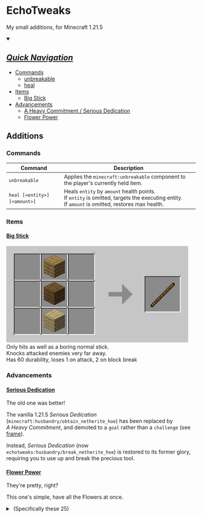 # EchoTweaks

My small additions, for Minecraft 1.21.5

<details open>
<summary>

## <ins>*Quick Navigation*</ins>

</summary>

- [Commands](#commands)
	- [unbreakable](#unbk)
	- [heal](#heal)
- [Items](#items)
	- [Big Stick](#big-stick)
- [Advancements](#advancements)
	- [A Heavy Commitment / Serious Dedication](#serious-dedication)
	- [Flower Power](#flower-power)

</details>

## Additions

### Commands

|Command|Description|
|-------|-----------|
|<a id="unbk"></a>`unbreakable`|Applies the `minecraft:unbreakable` component to the player's currently held item.|
|<a id="heal"></a>`heal [<entity>] [<amount>]`|Heals `entity` by `amount` health points.<br>If `entity` is omitted, targets the executing entity.<br>If `amount` is omitted, restores max health.|

### Items

#### <ins>Big Stick</ins>
![The Big Stick. It's like the normal stick, but Bigger!](readmeAssets/BigStickCraft.gif "echotweaks:big_stick")<br>
Only hits as well as a boring normal stick.<br>
Knocks attacked enemies very far away.<br>
Has 60 durability, loses 1 on attack, 2 on block break

### Advancements

#### <ins>Serious Dedication</ins>

The old one was better!

The vanilla 1.21.5 *Serious&nbsp;Dedication* (`minecraft:husbandry/obtain_netherite_hoe`) has been replaced by *A&nbsp;Heavy&nbsp;Commitment*, and demoted to a `goal` rather than a `challenge`  (see [frame](https://minecraft.wiki/w/Advancement_definition)).

Instead, *Serious&nbsp;Dedication* (now `echotweaks:husbandry/break_netherite_hoe`) is restored to its former glory, requiring you to use up and break the precious tool.

#### <ins>Flower Power</ins>

They're pretty, right?

This one's simple, have all the Flowers at once.

<details>
<summary>&nbsp;(Specifically these 25)</summary>

```
minecraft:allium
minecraft:azure_bluet
minecraft:blue_orchid
minecraft:cactus_flower
minecraft:cornflower
minecraft:dandelion
minecraft:closed_eyeblossom
minecraft:open_eyeblossom
minecraft:lilac
minecraft:lily_of_the_valley
minecraft:oxeye_daisy
minecraft:peony
minecraft:pink_petals
minecraft:pitcher_plant
minecraft:poppy
minecraft:rose_bush
minecraft:spore_blossom
minecraft:sunflower
minecraft:torchflower
minecraft:red_tulip
minecraft:orange_tulip
minecraft:pink_tulip
minecraft:white_tulip
minecraft:wildflowers
minecraft:wither_rose
```

(Yes I know there are more things with "flower" in them)<br>
(and more things in `#minecraft:flowers`)<br>
(these are the ones that I say count)<br>
(they have petals idk)<br>
(don't @ me)

</details>
